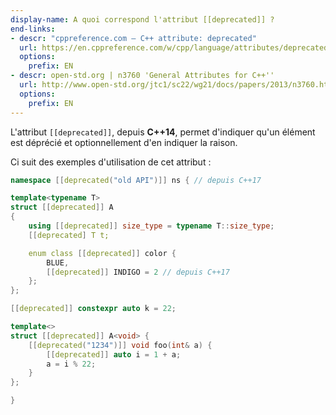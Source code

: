 ```yaml
---
display-name: A quoi correspond l'attribut [[deprecated]] ?
end-links:
- descr: "cppreference.com – C++ attribute: deprecated"
  url: https://en.cppreference.com/w/cpp/language/attributes/deprecated
  options:
    prefix: EN
- descr: open-std.org | n3760 'General Attributes for C++''
  url: http://www.open-std.org/jtc1/sc22/wg21/docs/papers/2013/n3760.html
  options:
    prefix: EN
---
```

L'attribut ```[[deprecated]]```, depuis **C++14**, permet d'indiquer qu'un élément est déprécié et optionnellement d'en indiquer la raison.

Ci suit des exemples d'utilisation de cet attribut :

```cpp
namespace [[deprecated("old API")]] ns { // depuis C++17

template<typename T>
struct [[deprecated]] A
{
    using [[deprecated]] size_type = typename T::size_type;
    [[deprecated] T t;

    enum class [[deprecated]] color {
        BLUE,
        [[deprecated]] INDIGO = 2 // depuis C++17
    };
};

[[deprecated]] constexpr auto k = 22;

template<>
struct [[deprecated]] A<void> {
    [[deprecated("1234")]] void foo(int& a) {
        [[deprecated]] auto i = 1 + a;
        a = i % 22;
    }
};

}
```
